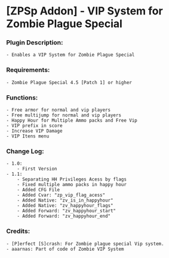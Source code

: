 # [ZPSp Addon] - VIP System for Zombie Plague Special

### Plugin Description:
    - Enables a VIP System for Zombie Plague Special

### Requirements:
    - Zombie Plague Special 4.5 [Patch 1] or higher

### Functions:
    - Free armor for normal and vip players
    - Free multijump for normal and vip players
    - Happy Hour for Multiple Ammo packs and Free Vip
    - VIP prefix in score
    - Increase VIP Damage
    - VIP Itens menu

### Change Log:
    - 1.0: 
        - First Version
    - 1.1: 
        - Separating HH Privileges Acess by flags
        - Fixed multiple ammo packs in happy hour
        - Added CFG File
        - Added Cvar: "zp_vip_flag_acess"
        - Added Native: "zv_is_in_happyhour"
        - Added Native: "zv_happyhour_flags"
        - Added Forward: "zv_happyhour_start"
        - Added Forward: "zv_happyhour_end"

### Credits:
    - [P]erfect [S]crash: For Zombie plague special Vip system.
    - aaarnas: Part of code of Zombie VIP System